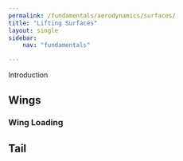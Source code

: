 ```yaml
---
permalink: /fundamentals/aerodynamics/surfaces/
title: "Lifting Surfaces"
layout: single
sidebar:
    nav: "fundamentals"

---
```


Introduction

## Wings

### Wing Loading

## Tail
